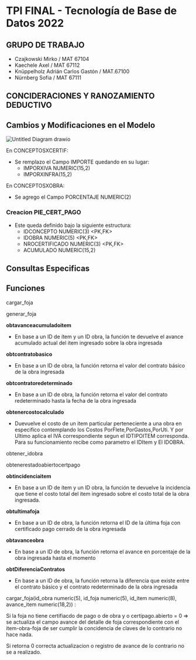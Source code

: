 # TPI FINAL - Tecnología de Base de Datos 2022
## GRUPO DE TRABAJO
- Czajkowski Mirko / MAT 67104
- Kaechele Axel / MAT 67112
- Knüppelholz Adrián Carlos Gastón / MAT.67100
- Nürnberg Sofia / MAT 67111

## CONCIDERACIONES Y RANOZAMIENTO DEDUCTIVO

## Cambios y Modificaciones en el Modelo

![Untitled Diagram drawio](https://user-images.githubusercontent.com/96267637/171967835-a4b87aab-92f1-4ebb-aaf0-0f36c50b8703.png)

En CONCEPTOSXCERTIF:

  - Se remplazo el Campo IMPORTE quedando en su lugar:
    - IMPORXIVA NUMERIC(15,2)
    - IMPORXINFRA(15,2)

En CONCEPTOSXOBRA:

  - Se agrego el Campo PORCENTAJE NUMERIC(2)

### Creacion PIE_CERT_PAGO

  - Este queda definido bajo la siguiente estructura:
    - IDCONCEPTO NUMERIC(3) <PK,FK>
    - IDOBRA NUMERIC(5) <PK,FK>
    - NROCERTIFICADO NUMERIC(3) <PK,FK>
    - ACUMULADO NUMERIC(15,2)


## Consultas Especificas

## Funciones

cargar_foja

generar_foja

**obtavanceacumuladoitem**

- En base a un ID de ítem y un ID obra, la función te devuelve el avance acumulado actual del item ingresado sobre la obra ingresada

**obtcontratobasico**

- En base a un ID de obra, la función retorna el valor del contrato básico de la obra ingresada

**obtcontratoredeterminado**

- En base a un ID de obra, la función retorna el valor del contrato redeterminado hasta la fecha de la obra ingresada

**obtenercostocalculado**

- Duevuelve el costo de un item particular perteneciente a una obra en especifico contemplando los Costos PorFlete,PorGastos,PorUti. Y por Ultimo aplica el IVA correspondiente segun el IDTIPOITEM corresponda.
Para su funcionamiento recibe como parametro el IDItem y El IDOBRA.

obtener_idobra

obtenerestadoabiertocertpago

**obtincidenciaitem**

- En base a un ID de ítem y un ID obra, la función te devuelve la incidencia que tiene el costo total del item ingresado sobre el costo total de la obra ingresada.

**obtultimafoja**

- En base a un ID de obra, la función retorna el ID de la última foja con certificado pago cerrado de la obra ingresada

**obtavanceobra**

- En base a un ID de obra, la función retorna el avance en porcentaje de la obra ingresada hasta el momento

**obtDiferenciaContratos**

- En base a un ID de obra, la función retorna la diferencia que existe entre el contrato básico y el contrato redeterminado de la obra ingresada

cargar_foja(id_obra numeric(5), id_foja numeric(5), id_item numeric(8), avance_item numeric(18,2)) :

Si la foja no tiene certifiacdo de pago o de obra y o certipago.abierto = 0 => se actualiza el campo avance del detalle de foja correspondiente con el item-obra-foja de ser cumplir la concidencia de claves de lo contrario no hace nada.

Si retorna 0 correcta actualizacion o registro de avance de lo contrario no se a realizado.

